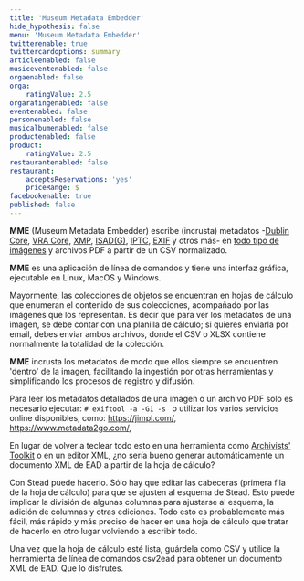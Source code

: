 ```yaml
---
title: 'Museum Metadata Embedder'
hide_hypothesis: false
menu: 'Museum Metadata Embedder'
twitterenable: true
twittercardoptions: summary
articleenabled: false
musiceventenabled: false
orgaenabled: false
orga:
    ratingValue: 2.5
orgaratingenabled: false
eventenabled: false
personenabled: false
musicalbumenabled: false
productenabled: false
product:
    ratingValue: 2.5
restaurantenabled: false
restaurant:
    acceptsReservations: 'yes'
    priceRange: $
facebookenable: true
published: false
---
```


**MME** (Museum Metadata Embedder) escribe (incrusta) metadatos -[Dublin Core](https://dublincore.org/specifications/dublin-core/), [VRA Core](https://core.vraweb.org/), [XMP](https://www.adobe.com/products/xmp.html), [ISAD(G)](https://www.ica.org/sites/default/files/CBPS_2000_Guidelines_ISAD(G)_Second-edition_EN.pdf), [IPTC](https://iptc.org/standards/photo-metadata/), [EXIF](https://docs.fileformat.com/image/exif/) y otros más- en [todo tipo de imágenes](https://exiftool.org/#supported) y archivos PDF a partir de un CSV normalizado.

**MME** es una aplicación de línea de comandos y tiene una interfaz gráfica, ejecutable en Linux, MacOS y Windows.

Mayormente, las colecciones de objetos se encuentran en hojas de cálculo que enumeran el contenido de sus colecciones, acompañado por las imágenes que los representan. Es decir que para ver los metadatos de una imagen, se debe contar con una planilla de cálculo; si quieres enviarla por email, debes enviar ambos archivos, donde el CSV o XLSX contiene normalmente la totalidad de la colección.

**MME** incrusta los metadatos de modo que ellos siempre se encuentren 'dentro' de la imagen, facilitando la ingestión por otras herramientas y simplificando los procesos de registro y difusión.

Para leer los metadatos detallados de una imagen o un archivo PDF solo es necesario ejecutar:
<code># exiftool -a -G1 -s <file></code>
o utilizar los varios servicios online disponibles, como: https://jimpl.com/, https://www.metadata2go.com/, 

En lugar de volver a teclear todo esto en una herramienta como [Archivists' Toolkit](http://www.archiviststoolkit.org/) o en un editor XML, ¿no sería bueno generar automáticamente un documento XML de EAD a partir de la hoja de cálculo?

Con Stead puede hacerlo. Sólo hay que editar las cabeceras (primera fila de la hoja de cálculo) para que se ajusten al esquema de Stead. Esto puede implicar la división de algunas columnas para ajustarse al esquema, la adición de columnas y otras ediciones. Todo esto es probablemente más fácil, más rápido y más preciso de hacer en una hoja de cálculo que tratar de hacerlo en otro lugar volviendo a escribir todo.

Una vez que la hoja de cálculo esté lista, guárdela como CSV y utilice la herramienta de línea de comandos csv2ead para obtener un documento XML de EAD. Que lo disfrutes.
